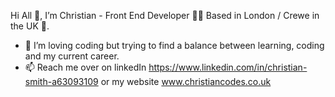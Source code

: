 Hi All 👋, I’m Christian - Front End Developer :man_technologist: Based in London / Crewe in the UK :round_pushpin:.

- 💞️ I’m loving coding but trying to find a balance between learning, coding and my current career.
- 📫 Reach me over on linkedIn https://www.linkedin.com/in/christian-smith-a63093109 or my website www.christiancodes.co.uk

<!---
Aines25/Aines25 is a ✨ special ✨ repository because its `README.md` (this file) appears on your GitHub profile.
You can click the Preview link to take a look at your changes.
--->

